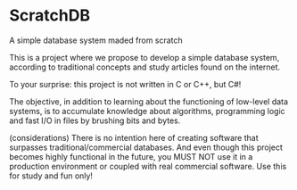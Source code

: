 # ScratchDB
A simple database system maded from scratch

This is a project where we propose to develop a simple database system, according to traditional concepts and study articles found on the internet.

To your surprise: this project is not written in C or C++, but C#!

The objective, in addition to learning about the functioning of low-level data systems, is to accumulate knowledge about algorithms, programming logic and fast I/O in files by brushing bits and bytes.

(considerations) There is no intention here of creating software that surpasses traditional/commercial databases.
And even though this project becomes highly functional in the future, you MUST NOT use it in a production environment or coupled with real commercial software. Use this for study and fun only!
